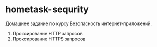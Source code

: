 # hometask-sequrity

Домашнее задание по курсу Безопасность интернет-приложений.

1. Проксирование HTTP запросов
2. Проксирование HTTPS запросов
